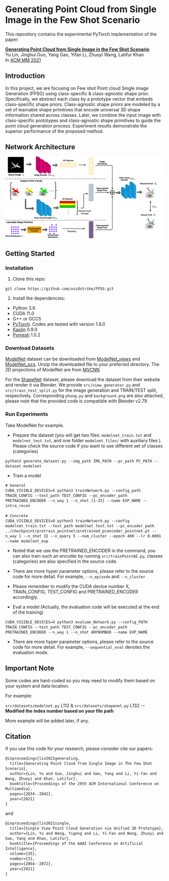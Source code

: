 # Generating Point Cloud from Single Image in the Few Shot Scenario

This repository contains the experimental PyTorch implementation of the paper:

[**Generating Point Cloud from Single Image in the Few Shot Scenario**](https://dl.acm.org/doi/abs/10.1145/3474085.3475611) <br>
Yu Lin, Jinghui Guo, Yang Gao, Yifan Li, Zhuoyi Wang, Latifur Khan <br>
In [ACM MM 2021](https://2021.acmmm.org/)


## Introduction
In this project, we are focusing on Few shot Point cloud Single image Generation (FPSG) using class-specific & class-agnostic shape prior.
Specifically, we abstract each class by a prototype vector that embeds class-specific shape priors.
Class-agnostic shape priors are modeled by a set of learnable shape primitives that encode universal 3D shape information shared across classes.
Later, we combine the input image with class-specific prototypes and class-agnostic shape primitives to guide the point cloud generation process.
Experiment results demonstrate the superior performance of the proposed method.

## Network Architecture

<img src='imgs/overview.png'>

## Getting Started
### Installation

1. Clone this repo:
```
git clone https://github.com/voidstrike/FPSG.git
```

2. Install the dependencies:
* Python 3.6
* CUDA 11.0
* G++ or GCC5
* [PyTorch](http://pytorch.org/). Codes are tested with version 1.8.0
* [Kaolin](https://github.com/NVIDIAGameWorks/kaolin) 0.9.0
* [Pymesh](https://github.com/PyMesh/PyMesh) 1.0.2

### Download Datasets

[ModelNet](https://modelnet.cs.princeton.edu/) dataset can be downloaded from [ModelNet_views](https://drive.google.com/file/d/19_aSXKe2xdOCw4_jEXjJcCUrHGl-HlFF/view?usp=sharing) and [ModelNet_pcs](https://drive.google.com/file/d/1XAVg8iZrOyE02cZxGdY1f880A1KBKZuu/view?usp=sharing).
Unzip the downloaded file to your preferred directory. The 2D projections of ModelNet are from [MVCNN](https://github.com/suhangpro/mvcnn)

For the [ShapeNet](https://www.shapenet.org/) dataset, please download the dataset from their website and render it via Blender. We provide `src/view_generator.py` and `src/train_test_split.py` for the image generation and TRAIN/TEST split, respectively. Corresponding `phong.py` and `background.png` are also attached, please note that the provided code is compatible with Blender v2.79

### Run Experiments

Take ModelNet for example.

- Prepare the dataset (you will get two files: `modelnet_train.txt` and `modelnet_test.txt`, and one folder `modelnet_files/` with auxiliary files ). Please check the source code if you want to use different set of classes (categories)
```
python3 generate_dataset.py --img_path IMG_PATH --pc_path PC_PATH --dataset modelnet
```

- Train a model 
```
# General
CUDA_VISIBLE_DEVICES=X python3 trainNetwork.py --config_path TRAIN_CONFIG --test_path TEST_CONFIG --pc_encoder_path PRETRAINED_ENCODER --n_way 1 --n_shot [1-32] --name EXP_NAME --intra_recon

# Concrete
CUDA_VISIBLE_DEVICES=0 python3 trainNetwork.py --config modelnet_train.txt --test_path modelnet_test.txt --pc_encoder_path ../checkpoint/pretrain_pointnet/pretrained_pcencoder_pointnet.pt --n_way 1 --n_shot 32 --n_query 5 --num_cluster --epoch 400 --lr 0.0001 --name modelnet_exp
```

- Noted that we use the PRETRAINED_ENCODER in the command, you can also train such an encoder by running `src/trainPointAE.py`, classes (categories) are also specified in the source code.

- There are more hyper parameter options, please refer to the source code for more detail. For example, `--n_episode` and `--n_cluster`
- Please remember to modify the CUDA device number X, TRAIN_CONFIG, TEST_CONFIG and PRETRAINED_ENCODER accordingly.
- Eval a model (Actually, the evaluation code will be executed at the end of the training)

```
CUDA_VISIBLE_DEVICES=X python3 evaluae_Network.py --config_PATH TRAIN_CONFIG --test_path TEST_CONFIG --pc_encoder_path PRETRAINED_ENCODER --n_way 1 --n_shot ANYNUMBER --name EXP_NAME
```

- There are more hyper parameter options, please refer to the source code for more detail. For example, `--sequential_eval` denotes the evaluation mode.
 
## Important Note
Some codes are hard-coded so you may need to modify them based on your system and data location.

For example:

`src/datasets/modelnet.py` L112 & `src/datasets/shapenet.py` L132  -- **Modified the index number based on your file path**

More example will be added later, if any.

## Citation

If you use this code for your research, please consider cite our papers:
```
@inproceedings{lin2021generating,
  title={Generating Point Cloud from Single Image in The Few Shot Scenario},
  author={Lin, Yu and Guo, Jinghui and Gao, Yang and Li, Yi-fan and Wang, Zhuoyi and Khan, Latifur},
  booktitle={Proceedings of the 29th ACM International Conference on Multimedia},
  pages={2834--2842},
  year={2021}
}
```
and
```
@inproceedings{lin2021single,
  title={Single View Point Cloud Generation via Unified 3D Prototype},
  author={Lin, Yu and Wang, Yigong and Li, Yi-Fan and Wang, Zhuoyi and Gao, Yang and Khan, Latifur},
  booktitle={Proceedings of the AAAI Conference on Artificial Intelligence},
  volume={35},
  number={3},
  pages={2064--2072},
  year={2021}
}
```
